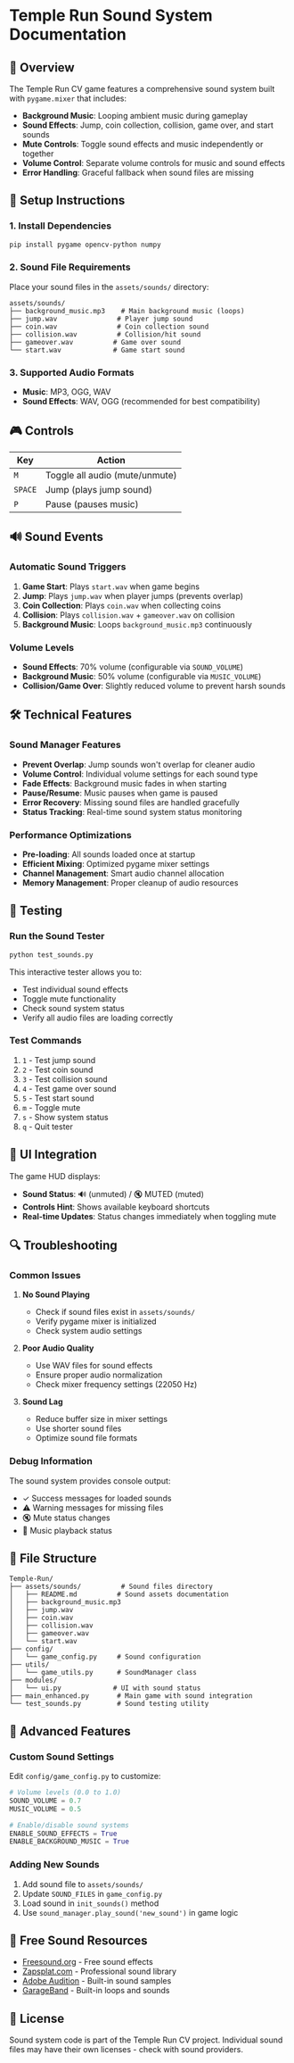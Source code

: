 # Temple Run Sound System Documentation

## 🎵 Overview

The Temple Run CV game features a comprehensive sound system built with `pygame.mixer` that includes:

- **Background Music**: Looping ambient music during gameplay
- **Sound Effects**: Jump, coin collection, collision, game over, and start sounds
- **Mute Controls**: Toggle sound effects and music independently or together
- **Volume Control**: Separate volume controls for music and sound effects
- **Error Handling**: Graceful fallback when sound files are missing

## 🔧 Setup Instructions

### 1. Install Dependencies

```bash
pip install pygame opencv-python numpy
```

### 2. Sound File Requirements

Place your sound files in the `assets/sounds/` directory:

```
assets/sounds/
├── background_music.mp3    # Main background music (loops)
├── jump.wav               # Player jump sound
├── coin.wav               # Coin collection sound  
├── collision.wav          # Collision/hit sound
├── gameover.wav          # Game over sound
└── start.wav             # Game start sound
```

### 3. Supported Audio Formats

- **Music**: MP3, OGG, WAV
- **Sound Effects**: WAV, OGG (recommended for best compatibility)

## 🎮 Controls

| Key | Action |
|-----|--------|
| `M` | Toggle all audio (mute/unmute) |
| `SPACE` | Jump (plays jump sound) |
| `P` | Pause (pauses music) |

## 🔊 Sound Events

### Automatic Sound Triggers

1. **Game Start**: Plays `start.wav` when game begins
2. **Jump**: Plays `jump.wav` when player jumps (prevents overlap)
3. **Coin Collection**: Plays `coin.wav` when collecting coins
4. **Collision**: Plays `collision.wav` + `gameover.wav` on collision
5. **Background Music**: Loops `background_music.mp3` continuously

### Volume Levels

- **Sound Effects**: 70% volume (configurable via `SOUND_VOLUME`)
- **Background Music**: 50% volume (configurable via `MUSIC_VOLUME`)
- **Collision/Game Over**: Slightly reduced volume to prevent harsh sounds

## 🛠 Technical Features

### Sound Manager Features

- **Prevent Overlap**: Jump sounds won't overlap for cleaner audio
- **Volume Control**: Individual volume settings for each sound type
- **Fade Effects**: Background music fades in when starting
- **Pause/Resume**: Music pauses when game is paused
- **Error Recovery**: Missing sound files are handled gracefully
- **Status Tracking**: Real-time sound system status monitoring

### Performance Optimizations

- **Pre-loading**: All sounds loaded once at startup
- **Efficient Mixing**: Optimized pygame mixer settings
- **Channel Management**: Smart audio channel allocation
- **Memory Management**: Proper cleanup of audio resources

## 🧪 Testing

### Run the Sound Tester

```bash
python test_sounds.py
```

This interactive tester allows you to:
- Test individual sound effects
- Toggle mute functionality
- Check sound system status
- Verify all audio files are loading correctly

### Test Commands

1. `1` - Test jump sound
2. `2` - Test coin sound  
3. `3` - Test collision sound
4. `4` - Test game over sound
5. `5` - Test start sound
6. `m` - Toggle mute
7. `s` - Show system status
8. `q` - Quit tester

## 🎨 UI Integration

The game HUD displays:
- **Sound Status**: 🔊 (unmuted) / 🔇 MUTED (muted)
- **Controls Hint**: Shows available keyboard shortcuts
- **Real-time Updates**: Status changes immediately when toggling mute

## 🔍 Troubleshooting

### Common Issues

1. **No Sound Playing**
   - Check if sound files exist in `assets/sounds/`
   - Verify pygame mixer is initialized
   - Check system audio settings

2. **Poor Audio Quality**
   - Use WAV files for sound effects
   - Ensure proper audio normalization
   - Check mixer frequency settings (22050 Hz)

3. **Sound Lag**
   - Reduce buffer size in mixer settings
   - Use shorter sound files
   - Optimize sound file formats

### Debug Information

The sound system provides console output:
- ✓ Success messages for loaded sounds
- ⚠ Warning messages for missing files
- 🔇 Mute status changes
- 🎵 Music playback status

## 📁 File Structure

```
Temple-Run/
├── assets/sounds/          # Sound files directory
│   ├── README.md          # Sound assets documentation
│   ├── background_music.mp3
│   ├── jump.wav
│   ├── coin.wav
│   ├── collision.wav
│   ├── gameover.wav
│   └── start.wav
├── config/
│   └── game_config.py     # Sound configuration
├── utils/
│   └── game_utils.py      # SoundManager class
├── modules/
│   └── ui.py             # UI with sound status
├── main_enhanced.py       # Main game with sound integration
└── test_sounds.py         # Sound testing utility
```
## 🎯 Advanced Features

### Custom Sound Settings

Edit `config/game_config.py` to customize:

```python
# Volume levels (0.0 to 1.0)
SOUND_VOLUME = 0.7
MUSIC_VOLUME = 0.5

# Enable/disable sound systems
ENABLE_SOUND_EFFECTS = True
ENABLE_BACKGROUND_MUSIC = True
```

### Adding New Sounds

1. Add sound file to `assets/sounds/`
2. Update `SOUND_FILES` in `game_config.py`
3. Load sound in `init_sounds()` method
4. Use `sound_manager.play_sound('new_sound')` in game logic

## 🎪 Free Sound Resources

- [Freesound.org](https://freesound.org) - Free sound effects
- [Zapsplat.com](https://zapsplat.com) - Professional sound library
- [Adobe Audition](https://adobe.com/audition) - Built-in sound samples
- [GarageBand](https://apple.com/garageband) - Built-in loops and sounds

## 📄 License

Sound system code is part of the Temple Run CV project. 
Individual sound files may have their own licenses - check with sound providers.

